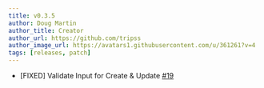 ```yaml
---
title: v0.3.5
author: Doug Martin
author_title: Creator
author_url: https://github.com/tripss
author_image_url: https://avatars1.githubusercontent.com/u/361261?v=4
tags: [releases, patch]
---
```


- [FIXED] Validate Input for Create & Update [#19](https://github.com/La-patate-du-coin/nestjs-query/issues/19)
